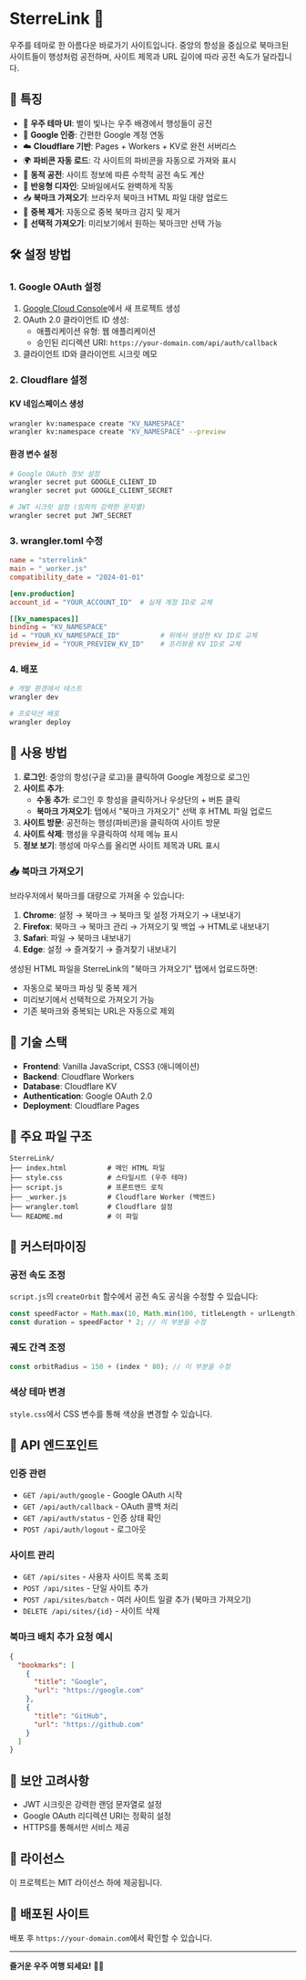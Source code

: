 # SterreLink 🌟

우주를 테마로 한 아름다운 바로가기 사이트입니다. 중앙의 항성을 중심으로 북마크된 사이트들이 행성처럼 공전하며, 사이트 제목과 URL 길이에 따라 공전 속도가 달라집니다.

## 🚀 특징

- 🌌 **우주 테마 UI**: 별이 빛나는 우주 배경에서 행성들이 공전
- 🔐 **Google 인증**: 간편한 Google 계정 연동
- ☁️ **Cloudflare 기반**: Pages + Workers + KV로 완전 서버리스
- 🌍 **파비콘 자동 로드**: 각 사이트의 파비콘을 자동으로 가져와 표시
- 💫 **동적 공전**: 사이트 정보에 따른 수학적 공전 속도 계산
- 📱 **반응형 디자인**: 모바일에서도 완벽하게 작동
- 📥 **북마크 가져오기**: 브라우저 북마크 HTML 파일 대량 업로드
- 🔄 **중복 제거**: 자동으로 중복 북마크 감지 및 제거
- 🎯 **선택적 가져오기**: 미리보기에서 원하는 북마크만 선택 가능

## 🛠️ 설정 방법

### 1. Google OAuth 설정

1. [Google Cloud Console](https://console.cloud.google.com/)에서 새 프로젝트 생성
2. OAuth 2.0 클라이언트 ID 생성:
   - 애플리케이션 유형: 웹 애플리케이션
   - 승인된 리디렉션 URI: `https://your-domain.com/api/auth/callback`
3. 클라이언트 ID와 클라이언트 시크릿 메모

### 2. Cloudflare 설정

#### KV 네임스페이스 생성
```bash
wrangler kv:namespace create "KV_NAMESPACE"
wrangler kv:namespace create "KV_NAMESPACE" --preview
```

#### 환경 변수 설정
```bash
# Google OAuth 정보 설정
wrangler secret put GOOGLE_CLIENT_ID
wrangler secret put GOOGLE_CLIENT_SECRET

# JWT 시크릿 설정 (임의의 강력한 문자열)
wrangler secret put JWT_SECRET
```

### 3. wrangler.toml 수정

```toml
name = "sterrelink"
main = "_worker.js"
compatibility_date = "2024-01-01"

[env.production]
account_id = "YOUR_ACCOUNT_ID"  # 실제 계정 ID로 교체

[[kv_namespaces]]
binding = "KV_NAMESPACE"
id = "YOUR_KV_NAMESPACE_ID"          # 위에서 생성한 KV ID로 교체
preview_id = "YOUR_PREVIEW_KV_ID"    # 프리뷰용 KV ID로 교체
```

### 4. 배포

```bash
# 개발 환경에서 테스트
wrangler dev

# 프로덕션 배포
wrangler deploy
```

## 🎯 사용 방법

1. **로그인**: 중앙의 항성(구글 로고)을 클릭하여 Google 계정으로 로그인
2. **사이트 추가**: 
   - **수동 추가**: 로그인 후 항성을 클릭하거나 우상단의 + 버튼 클릭
   - **북마크 가져오기**: 탭에서 "북마크 가져오기" 선택 후 HTML 파일 업로드
3. **사이트 방문**: 공전하는 행성(파비콘)을 클릭하여 사이트 방문
4. **사이트 삭제**: 행성을 우클릭하여 삭제 메뉴 표시
5. **정보 보기**: 행성에 마우스를 올리면 사이트 제목과 URL 표시

### 📥 북마크 가져오기

브라우저에서 북마크를 대량으로 가져올 수 있습니다:

1. **Chrome**: 설정 → 북마크 → 북마크 및 설정 가져오기 → 내보내기
2. **Firefox**: 북마크 → 북마크 관리 → 가져오기 및 백업 → HTML로 내보내기
3. **Safari**: 파일 → 북마크 내보내기
4. **Edge**: 설정 → 즐겨찾기 → 즐겨찾기 내보내기

생성된 HTML 파일을 SterreLink의 "북마크 가져오기" 탭에서 업로드하면:
- 자동으로 북마크 파싱 및 중복 제거
- 미리보기에서 선택적으로 가져오기 가능
- 기존 북마크와 중복되는 URL은 자동으로 제외

## 🔧 기술 스택

- **Frontend**: Vanilla JavaScript, CSS3 (애니메이션)
- **Backend**: Cloudflare Workers
- **Database**: Cloudflare KV
- **Authentication**: Google OAuth 2.0
- **Deployment**: Cloudflare Pages

## 🌟 주요 파일 구조

```
SterreLink/
├── index.html          # 메인 HTML 파일
├── style.css           # 스타일시트 (우주 테마)
├── script.js           # 프론트엔드 로직
├── _worker.js          # Cloudflare Worker (백엔드)
├── wrangler.toml       # Cloudflare 설정
└── README.md           # 이 파일
```

## 🎨 커스터마이징

### 공전 속도 조정
`script.js`의 `createOrbit` 함수에서 공전 속도 공식을 수정할 수 있습니다:

```javascript
const speedFactor = Math.max(10, Math.min(100, titleLength + urlLength));
const duration = speedFactor * 2; // 이 부분을 수정
```

### 궤도 간격 조정
```javascript
const orbitRadius = 150 + (index * 80); // 이 부분을 수정
```

### 색상 테마 변경
`style.css`에서 CSS 변수를 통해 색상을 변경할 수 있습니다.

## 📡 API 엔드포인트

### 인증 관련
- `GET /api/auth/google` - Google OAuth 시작
- `GET /api/auth/callback` - OAuth 콜백 처리
- `GET /api/auth/status` - 인증 상태 확인
- `POST /api/auth/logout` - 로그아웃

### 사이트 관리
- `GET /api/sites` - 사용자 사이트 목록 조회
- `POST /api/sites` - 단일 사이트 추가
- `POST /api/sites/batch` - 여러 사이트 일괄 추가 (북마크 가져오기)
- `DELETE /api/sites/{id}` - 사이트 삭제

### 북마크 배치 추가 요청 예시
```json
{
  "bookmarks": [
    {
      "title": "Google",
      "url": "https://google.com"
    },
    {
      "title": "GitHub",
      "url": "https://github.com"
    }
  ]
}
```

## 🔐 보안 고려사항

- JWT 시크릿은 강력한 랜덤 문자열로 설정
- Google OAuth 리디렉션 URI는 정확히 설정
- HTTPS를 통해서만 서비스 제공

## 📝 라이선스

이 프로젝트는 MIT 라이선스 하에 제공됩니다.

## 🚀 배포된 사이트

배포 후 `https://your-domain.com`에서 확인할 수 있습니다.

---

**즐거운 우주 여행 되세요!** 🌌✨ 